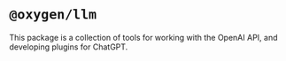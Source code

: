 # `@oxygen/llm`

This package is a collection of tools for working with the OpenAI API, and developing plugins for ChatGPT.
